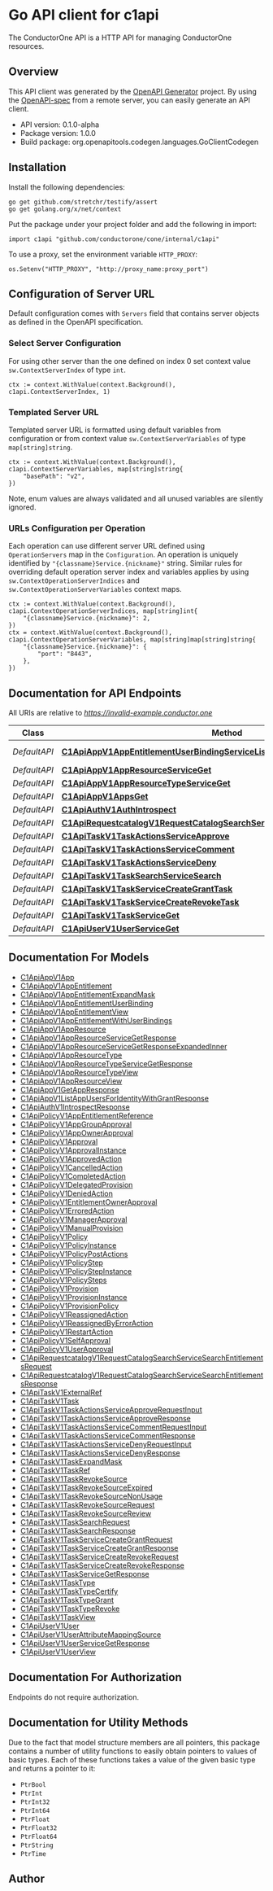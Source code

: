 # Go API client for c1api

The ConductorOne API is a HTTP API for managing ConductorOne resources.

## Overview
This API client was generated by the [OpenAPI Generator](https://openapi-generator.tech) project.  By using the [OpenAPI-spec](https://www.openapis.org/) from a remote server, you can easily generate an API client.

- API version: 0.1.0-alpha
- Package version: 1.0.0
- Build package: org.openapitools.codegen.languages.GoClientCodegen

## Installation

Install the following dependencies:

```shell
go get github.com/stretchr/testify/assert
go get golang.org/x/net/context
```

Put the package under your project folder and add the following in import:

```golang
import c1api "github.com/conductorone/cone/internal/c1api"
```

To use a proxy, set the environment variable `HTTP_PROXY`:

```golang
os.Setenv("HTTP_PROXY", "http://proxy_name:proxy_port")
```

## Configuration of Server URL

Default configuration comes with `Servers` field that contains server objects as defined in the OpenAPI specification.

### Select Server Configuration

For using other server than the one defined on index 0 set context value `sw.ContextServerIndex` of type `int`.

```golang
ctx := context.WithValue(context.Background(), c1api.ContextServerIndex, 1)
```

### Templated Server URL

Templated server URL is formatted using default variables from configuration or from context value `sw.ContextServerVariables` of type `map[string]string`.

```golang
ctx := context.WithValue(context.Background(), c1api.ContextServerVariables, map[string]string{
	"basePath": "v2",
})
```

Note, enum values are always validated and all unused variables are silently ignored.

### URLs Configuration per Operation

Each operation can use different server URL defined using `OperationServers` map in the `Configuration`.
An operation is uniquely identified by `"{classname}Service.{nickname}"` string.
Similar rules for overriding default operation server index and variables applies by using `sw.ContextOperationServerIndices` and `sw.ContextOperationServerVariables` context maps.

```golang
ctx := context.WithValue(context.Background(), c1api.ContextOperationServerIndices, map[string]int{
	"{classname}Service.{nickname}": 2,
})
ctx = context.WithValue(context.Background(), c1api.ContextOperationServerVariables, map[string]map[string]string{
	"{classname}Service.{nickname}": {
		"port": "8443",
	},
})
```

## Documentation for API Endpoints

All URIs are relative to *https://invalid-example.conductor.one*

Class | Method | HTTP request | Description
------------ | ------------- | ------------- | -------------
*DefaultAPI* | [**C1ApiAppV1AppEntitlementUserBindingServiceListAppUsersForIdentityWithGrant**](docs/DefaultAPI.md#c1apiappv1appentitlementuserbindingservicelistappusersforidentitywithgrant) | **Get** /api/v1/apps/{app_id}/entitlements/{app_entitlement_id}/users/{identity_user_id}/grants | 
*DefaultAPI* | [**C1ApiAppV1AppResourceServiceGet**](docs/DefaultAPI.md#c1apiappv1appresourceserviceget) | **Get** /api/v1/apps/{app_id}/resource_types/{app_resource_type_id}/resource/{id} | 
*DefaultAPI* | [**C1ApiAppV1AppResourceTypeServiceGet**](docs/DefaultAPI.md#c1apiappv1appresourcetypeserviceget) | **Get** /api/v1/apps/{app_id}/resource_types/{id} | 
*DefaultAPI* | [**C1ApiAppV1AppsGet**](docs/DefaultAPI.md#c1apiappv1appsget) | **Get** /api/v1/apps/{id} | 
*DefaultAPI* | [**C1ApiAuthV1AuthIntrospect**](docs/DefaultAPI.md#c1apiauthv1authintrospect) | **Get** /api/v1/auth/introspect | 
*DefaultAPI* | [**C1ApiRequestcatalogV1RequestCatalogSearchServiceSearchEntitlements**](docs/DefaultAPI.md#c1apirequestcatalogv1requestcatalogsearchservicesearchentitlements) | **Post** /api/v1/search/request_catalog/entitlements | 
*DefaultAPI* | [**C1ApiTaskV1TaskActionsServiceApprove**](docs/DefaultAPI.md#c1apitaskv1taskactionsserviceapprove) | **Post** /api/v1/tasks/{task_id}/action/approve | 
*DefaultAPI* | [**C1ApiTaskV1TaskActionsServiceComment**](docs/DefaultAPI.md#c1apitaskv1taskactionsservicecomment) | **Post** /api/v1/tasks/{task_id}/action/comment | 
*DefaultAPI* | [**C1ApiTaskV1TaskActionsServiceDeny**](docs/DefaultAPI.md#c1apitaskv1taskactionsservicedeny) | **Post** /api/v1/tasks/{task_id}/action/deny | 
*DefaultAPI* | [**C1ApiTaskV1TaskSearchServiceSearch**](docs/DefaultAPI.md#c1apitaskv1tasksearchservicesearch) | **Post** /api/v1/search/tasks | 
*DefaultAPI* | [**C1ApiTaskV1TaskServiceCreateGrantTask**](docs/DefaultAPI.md#c1apitaskv1taskservicecreategranttask) | **Post** /api/v1/task/grant | 
*DefaultAPI* | [**C1ApiTaskV1TaskServiceCreateRevokeTask**](docs/DefaultAPI.md#c1apitaskv1taskservicecreaterevoketask) | **Post** /api/v1/task/revoke | 
*DefaultAPI* | [**C1ApiTaskV1TaskServiceGet**](docs/DefaultAPI.md#c1apitaskv1taskserviceget) | **Get** /api/v1/tasks/{id} | 
*DefaultAPI* | [**C1ApiUserV1UserServiceGet**](docs/DefaultAPI.md#c1apiuserv1userserviceget) | **Get** /api/v1/users/{id} | 


## Documentation For Models

 - [C1ApiAppV1App](docs/C1ApiAppV1App.md)
 - [C1ApiAppV1AppEntitlement](docs/C1ApiAppV1AppEntitlement.md)
 - [C1ApiAppV1AppEntitlementExpandMask](docs/C1ApiAppV1AppEntitlementExpandMask.md)
 - [C1ApiAppV1AppEntitlementUserBinding](docs/C1ApiAppV1AppEntitlementUserBinding.md)
 - [C1ApiAppV1AppEntitlementView](docs/C1ApiAppV1AppEntitlementView.md)
 - [C1ApiAppV1AppEntitlementWithUserBindings](docs/C1ApiAppV1AppEntitlementWithUserBindings.md)
 - [C1ApiAppV1AppResource](docs/C1ApiAppV1AppResource.md)
 - [C1ApiAppV1AppResourceServiceGetResponse](docs/C1ApiAppV1AppResourceServiceGetResponse.md)
 - [C1ApiAppV1AppResourceServiceGetResponseExpandedInner](docs/C1ApiAppV1AppResourceServiceGetResponseExpandedInner.md)
 - [C1ApiAppV1AppResourceType](docs/C1ApiAppV1AppResourceType.md)
 - [C1ApiAppV1AppResourceTypeServiceGetResponse](docs/C1ApiAppV1AppResourceTypeServiceGetResponse.md)
 - [C1ApiAppV1AppResourceTypeView](docs/C1ApiAppV1AppResourceTypeView.md)
 - [C1ApiAppV1AppResourceView](docs/C1ApiAppV1AppResourceView.md)
 - [C1ApiAppV1GetAppResponse](docs/C1ApiAppV1GetAppResponse.md)
 - [C1ApiAppV1ListAppUsersForIdentityWithGrantResponse](docs/C1ApiAppV1ListAppUsersForIdentityWithGrantResponse.md)
 - [C1ApiAuthV1IntrospectResponse](docs/C1ApiAuthV1IntrospectResponse.md)
 - [C1ApiPolicyV1AppEntitlementReference](docs/C1ApiPolicyV1AppEntitlementReference.md)
 - [C1ApiPolicyV1AppGroupApproval](docs/C1ApiPolicyV1AppGroupApproval.md)
 - [C1ApiPolicyV1AppOwnerApproval](docs/C1ApiPolicyV1AppOwnerApproval.md)
 - [C1ApiPolicyV1Approval](docs/C1ApiPolicyV1Approval.md)
 - [C1ApiPolicyV1ApprovalInstance](docs/C1ApiPolicyV1ApprovalInstance.md)
 - [C1ApiPolicyV1ApprovedAction](docs/C1ApiPolicyV1ApprovedAction.md)
 - [C1ApiPolicyV1CancelledAction](docs/C1ApiPolicyV1CancelledAction.md)
 - [C1ApiPolicyV1CompletedAction](docs/C1ApiPolicyV1CompletedAction.md)
 - [C1ApiPolicyV1DelegatedProvision](docs/C1ApiPolicyV1DelegatedProvision.md)
 - [C1ApiPolicyV1DeniedAction](docs/C1ApiPolicyV1DeniedAction.md)
 - [C1ApiPolicyV1EntitlementOwnerApproval](docs/C1ApiPolicyV1EntitlementOwnerApproval.md)
 - [C1ApiPolicyV1ErroredAction](docs/C1ApiPolicyV1ErroredAction.md)
 - [C1ApiPolicyV1ManagerApproval](docs/C1ApiPolicyV1ManagerApproval.md)
 - [C1ApiPolicyV1ManualProvision](docs/C1ApiPolicyV1ManualProvision.md)
 - [C1ApiPolicyV1Policy](docs/C1ApiPolicyV1Policy.md)
 - [C1ApiPolicyV1PolicyInstance](docs/C1ApiPolicyV1PolicyInstance.md)
 - [C1ApiPolicyV1PolicyPostActions](docs/C1ApiPolicyV1PolicyPostActions.md)
 - [C1ApiPolicyV1PolicyStep](docs/C1ApiPolicyV1PolicyStep.md)
 - [C1ApiPolicyV1PolicyStepInstance](docs/C1ApiPolicyV1PolicyStepInstance.md)
 - [C1ApiPolicyV1PolicySteps](docs/C1ApiPolicyV1PolicySteps.md)
 - [C1ApiPolicyV1Provision](docs/C1ApiPolicyV1Provision.md)
 - [C1ApiPolicyV1ProvisionInstance](docs/C1ApiPolicyV1ProvisionInstance.md)
 - [C1ApiPolicyV1ProvisionPolicy](docs/C1ApiPolicyV1ProvisionPolicy.md)
 - [C1ApiPolicyV1ReassignedAction](docs/C1ApiPolicyV1ReassignedAction.md)
 - [C1ApiPolicyV1ReassignedByErrorAction](docs/C1ApiPolicyV1ReassignedByErrorAction.md)
 - [C1ApiPolicyV1RestartAction](docs/C1ApiPolicyV1RestartAction.md)
 - [C1ApiPolicyV1SelfApproval](docs/C1ApiPolicyV1SelfApproval.md)
 - [C1ApiPolicyV1UserApproval](docs/C1ApiPolicyV1UserApproval.md)
 - [C1ApiRequestcatalogV1RequestCatalogSearchServiceSearchEntitlementsRequest](docs/C1ApiRequestcatalogV1RequestCatalogSearchServiceSearchEntitlementsRequest.md)
 - [C1ApiRequestcatalogV1RequestCatalogSearchServiceSearchEntitlementsResponse](docs/C1ApiRequestcatalogV1RequestCatalogSearchServiceSearchEntitlementsResponse.md)
 - [C1ApiTaskV1ExternalRef](docs/C1ApiTaskV1ExternalRef.md)
 - [C1ApiTaskV1Task](docs/C1ApiTaskV1Task.md)
 - [C1ApiTaskV1TaskActionsServiceApproveRequestInput](docs/C1ApiTaskV1TaskActionsServiceApproveRequestInput.md)
 - [C1ApiTaskV1TaskActionsServiceApproveResponse](docs/C1ApiTaskV1TaskActionsServiceApproveResponse.md)
 - [C1ApiTaskV1TaskActionsServiceCommentRequestInput](docs/C1ApiTaskV1TaskActionsServiceCommentRequestInput.md)
 - [C1ApiTaskV1TaskActionsServiceCommentResponse](docs/C1ApiTaskV1TaskActionsServiceCommentResponse.md)
 - [C1ApiTaskV1TaskActionsServiceDenyRequestInput](docs/C1ApiTaskV1TaskActionsServiceDenyRequestInput.md)
 - [C1ApiTaskV1TaskActionsServiceDenyResponse](docs/C1ApiTaskV1TaskActionsServiceDenyResponse.md)
 - [C1ApiTaskV1TaskExpandMask](docs/C1ApiTaskV1TaskExpandMask.md)
 - [C1ApiTaskV1TaskRef](docs/C1ApiTaskV1TaskRef.md)
 - [C1ApiTaskV1TaskRevokeSource](docs/C1ApiTaskV1TaskRevokeSource.md)
 - [C1ApiTaskV1TaskRevokeSourceExpired](docs/C1ApiTaskV1TaskRevokeSourceExpired.md)
 - [C1ApiTaskV1TaskRevokeSourceNonUsage](docs/C1ApiTaskV1TaskRevokeSourceNonUsage.md)
 - [C1ApiTaskV1TaskRevokeSourceRequest](docs/C1ApiTaskV1TaskRevokeSourceRequest.md)
 - [C1ApiTaskV1TaskRevokeSourceReview](docs/C1ApiTaskV1TaskRevokeSourceReview.md)
 - [C1ApiTaskV1TaskSearchRequest](docs/C1ApiTaskV1TaskSearchRequest.md)
 - [C1ApiTaskV1TaskSearchResponse](docs/C1ApiTaskV1TaskSearchResponse.md)
 - [C1ApiTaskV1TaskServiceCreateGrantRequest](docs/C1ApiTaskV1TaskServiceCreateGrantRequest.md)
 - [C1ApiTaskV1TaskServiceCreateGrantResponse](docs/C1ApiTaskV1TaskServiceCreateGrantResponse.md)
 - [C1ApiTaskV1TaskServiceCreateRevokeRequest](docs/C1ApiTaskV1TaskServiceCreateRevokeRequest.md)
 - [C1ApiTaskV1TaskServiceCreateRevokeResponse](docs/C1ApiTaskV1TaskServiceCreateRevokeResponse.md)
 - [C1ApiTaskV1TaskServiceGetResponse](docs/C1ApiTaskV1TaskServiceGetResponse.md)
 - [C1ApiTaskV1TaskType](docs/C1ApiTaskV1TaskType.md)
 - [C1ApiTaskV1TaskTypeCertify](docs/C1ApiTaskV1TaskTypeCertify.md)
 - [C1ApiTaskV1TaskTypeGrant](docs/C1ApiTaskV1TaskTypeGrant.md)
 - [C1ApiTaskV1TaskTypeRevoke](docs/C1ApiTaskV1TaskTypeRevoke.md)
 - [C1ApiTaskV1TaskView](docs/C1ApiTaskV1TaskView.md)
 - [C1ApiUserV1User](docs/C1ApiUserV1User.md)
 - [C1ApiUserV1UserAttributeMappingSource](docs/C1ApiUserV1UserAttributeMappingSource.md)
 - [C1ApiUserV1UserServiceGetResponse](docs/C1ApiUserV1UserServiceGetResponse.md)
 - [C1ApiUserV1UserView](docs/C1ApiUserV1UserView.md)


## Documentation For Authorization

Endpoints do not require authorization.


## Documentation for Utility Methods

Due to the fact that model structure members are all pointers, this package contains
a number of utility functions to easily obtain pointers to values of basic types.
Each of these functions takes a value of the given basic type and returns a pointer to it:

* `PtrBool`
* `PtrInt`
* `PtrInt32`
* `PtrInt64`
* `PtrFloat`
* `PtrFloat32`
* `PtrFloat64`
* `PtrString`
* `PtrTime`

## Author



